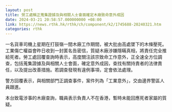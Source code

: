```yaml
---
layout: post
title: 勞工處稱正蒐集證據及與相關人士會面確定木廠致命意外成因
date: 2024-03-21 20:58:57.000000000 +08:00
link: https://news.rthk.hk/rthk/ch/component/k2/1745688-20240321.htm
categories: rthk
---
```


一名貨車司機上星期在打鼓嶺一間木廠工作期間，被大批由高處墜下的木條壓死。工業傷亡權益會昨日收到一封匿名告密信，質疑木廠涉嫌隱瞞真相，將責任完全推給死者。勞工處回覆查詢時表示，高度關注該宗致命工作意外，正全速全方位調查，包括蒐集證據及與相關人士會面，確定意外成因，查找有關持責者的法律責任，以及提出改善措施。若調查發現有違例事項，定會依法處理。

警方回覆表示，與相關部門正調查事件，案件列為「工業意外」，交由邊界警區人員跟進。

本台致電涉事的木廠查詢，職員表示負責人不在香港，暫時未能回應死者家屬的質疑。

